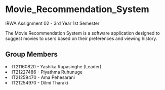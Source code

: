 # Movie_Recommendation_System
IRWA Assignment 02 - 3rd Year 1st Semester

<p>The Movie Recommendation System is a software application designed to suggest movies to users based on their preferences and viewing history.</p>

<h2>Group Members</h2>
<li>IT21160820 - Yashika Rupasinghe (Leader)</li>
<li>IT21227486 - Piyathma Ruhunuge</li>
<li>IT21259470 - Ama Pehesarani</li>
<li>IT21254970 - Dilmi Tharaki</li>
